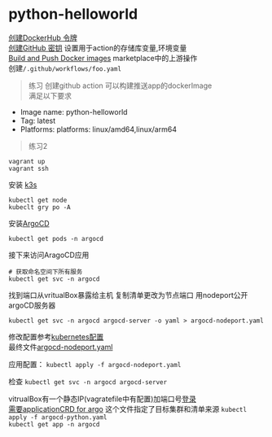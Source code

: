 # python-helloworld
[创建DockerHub 令牌](https://www.docker.com/blog/docker-hub-new-personal-access-tokens/)  
[创建GitHub 密钥](https://www.docker.com/blog/docker-hub-new-personal-access-tokens/) 设置用于action的存储库变量,环境变量  
[Build and Push Docker images](https://github.com/marketplace/actions/build-and-push-docker-images) marketplace中的上游操作  
创建`/.github/workflows/foo.yaml`


> 练习 创建github action 可以构建推送app的dockerImage  
满足以下要求  
- Image name: python-helloworld
- Tag: latest
- Platforms: platforms: linux/amd64,linux/arm64

 
 > 练习2  
 ```shell
vagrant up  
vagrant ssh
```
安装 [k3s](https://k3s.io/)  
```
kubectl get node
kubeclt gry po -A
```
安装[ArgoCD](https://argo-cd.readthedocs.io/en/stable/)

```
kubectl get pods -n argocd
```
接下来访问AragoCD应用
```
# 获取命名空间下所有服务 
kubectl get svc -n argocd
```
找到端口从vritualBox暴露给主机
复制清单更改为节点端口 用nodeport公开argoCD服务器
```shell
kubectl get svc -n argocd argocd-server -o yaml > argocd-nodeport.yaml
```
修改配置参考[kubernetes配置](https://kubernetes.io/docs/concepts/services-networking/service/#type-nodeport)  
最终文件[argocd-nodeport.yaml](/argocd/argocd-server-nodeport.yaml)

应用配置： `kubectl apply -f argocd-nodeport.yaml `  

检查 `kubectl get svc -n argocd argocd-server`

vitrualBox有一个静态IP(vagratefile中有配置)加端口号[登录](https://argo-cd.readthedocs.io/en/stable/getting_started/#4-login-using-the-cli)  
[需要applicationCRD for argo](/argocd-python.yaml)
这个文件指定了目标集群和清单来源
`kubectl apply -f argocd-python.yaml`  
`kubectl get app -n argocd `
